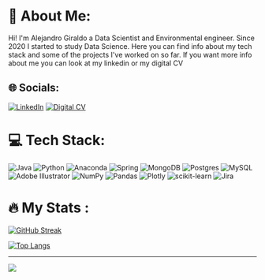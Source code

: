 # 💫 About Me:
Hi! I'm Alejandro Giraldo a Data Scientist and Environmental engineer. Since 2020 I started to study Data Science. Here you can find info about my tech stack and some of the projects I've worked on so far. If you want more info about me you can look at my linkedin or my digital CV<br>


## 🌐 Socials:
[![LinkedIn](https://img.shields.io/badge/LinkedIn-%230077B5.svg?logo=linkedin&logoColor=white)](https://linkedin.com/in/magiraldo) [![Digital CV](https://img.shields.io/badge/Digital_CV-40AEF0?logoColor=white&logo=streamlit)](https://malegiraldo22-portafolio-inicio-dzycpq.streamlitapp.com)


# 💻 Tech Stack:
![Java](https://img.shields.io/badge/java-%23ED8B00.svg?style=plastic&logo=java&logoColor=white) ![Python](https://img.shields.io/badge/python-3670A0?style=plastic&logo=python&logoColor=ffdd54) ![Anaconda](https://img.shields.io/badge/Anaconda-%2344A833.svg?style=plastic&logo=anaconda&logoColor=white) ![Spring](https://img.shields.io/badge/spring-%236DB33F.svg?style=plastic&logo=spring&logoColor=white) ![MongoDB](https://img.shields.io/badge/MongoDB-%234ea94b.svg?style=plastic&logo=mongodb&logoColor=white) ![Postgres](https://img.shields.io/badge/postgres-%23316192.svg?style=plastic&logo=postgresql&logoColor=white) ![MySQL](https://img.shields.io/badge/mysql-%2300f.svg?style=plastic&logo=mysql&logoColor=white) ![Adobe Illustrator](https://img.shields.io/badge/adobeillustrator-%23FF9A00.svg?style=plastic&logo=adobeillustrator&logoColor=white) ![NumPy](https://img.shields.io/badge/numpy-%23013243.svg?style=plastic&logo=numpy&logoColor=white) ![Pandas](https://img.shields.io/badge/pandas-%23150458.svg?style=plastic&logo=pandas&logoColor=white) ![Plotly](https://img.shields.io/badge/Plotly-%233F4F75.svg?style=plastic&logo=plotly&logoColor=white) ![scikit-learn](https://img.shields.io/badge/scikit--learn-%23F7931E.svg?style=plastic&logo=scikit-learn&logoColor=white) ![Jira](https://img.shields.io/badge/jira-%230A0FFF.svg?style=plastic&logo=jira&logoColor=white)

# 🔥 My Stats :
[![GitHub Streak](https://github-readme-streak-stats.herokuapp.com?user=Malegiraldo22&theme=dark&hide_border=true)](https://git.io/streak-stats)

[![Top Langs](https://github-readme-stats.vercel.app/api/top-langs/?username=Malegiraldo22&layout=compact&theme=radical&hide_border=True)](https://github.com/anuraghazra/github-readme-stats)

---
[![](https://visitcount.itsvg.in/api?id=Malegiraldo22&icon=5&color=6)](https://visitcount.itsvg.in)

<img src="https://komarev.com/ghpvc/?username=Malegiraldo22&style=flat-square&color=blue" alt=""/>
